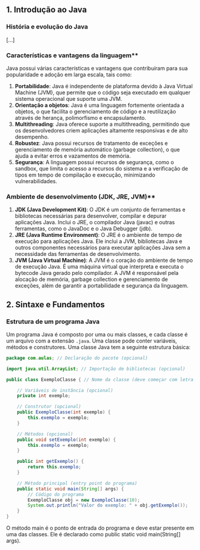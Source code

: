 ## 1. Introdução ao Java

### História e evolução do Java

[...]

### Características e vantagens da linguagem**

Java possui várias características e vantagens que contribuíram para sua popularidade e adoção em larga escala, tais como:

1. **Portabilidade**: Java é independente de plataforma devido à Java Virtual Machine (JVM), que permite que o código seja executado em qualquer sistema operacional que suporte uma JVM.
2. **Orientação a objetos**: Java é uma linguagem fortemente orientada a objetos, o que facilita o gerenciamento de código e a reutilização através de herança, polimorfismo e encapsulamento.
3. **Multithreading**: Java oferece suporte a multithreading, permitindo que os desenvolvedores criem aplicações altamente responsivas e de alto desempenho.
4. **Robustez**: Java possui recursos de tratamento de exceções e gerenciamento de memória automático (garbage collection), o que ajuda a evitar erros e vazamentos de memória.
5. **Segurança**: A linguagem possui recursos de segurança, como o sandbox, que limita o acesso a recursos do sistema e a verificação de tipos em tempo de compilação e execução, minimizando vulnerabilidades.

### Ambiente de desenvolvimento (JDK, JRE, JVM)**

1. **JDK (Java Development Kit)**: O JDK é um conjunto de ferramentas e bibliotecas necessárias para desenvolver, compilar e depurar aplicações Java. Inclui o JRE, o compilador Java (javac) e outras ferramentas, como o JavaDoc e o Java Debugger (jdb).
2. **JRE (Java Runtime Environment)**: O JRE é o ambiente de tempo de execução para aplicações Java. Ele inclui a JVM, bibliotecas Java e outros componentes necessários para executar aplicações Java sem a necessidade das ferramentas de desenvolvimento.
3. **JVM (Java Virtual Machine)**: A JVM é o coração do ambiente de tempo de execução Java. É uma máquina virtual que interpreta e executa o bytecode Java gerado pelo compilador. A JVM é responsável pela alocação de memória, garbage collection e gerenciamento de exceções, além de garantir a portabilidade e segurança da linguagem.


## 2. Sintaxe e Fundamentos

### Estrutura de um programa Java

Um programa Java é composto por uma ou mais classes, e cada classe é um arquivo com a extensão `.java`. Uma classe pode conter variáveis, métodos e construtores. Uma classe Java tem a seguinte estrutura básica:

```java
package com.aulas; // Declaração do pacote (opcional)

import java.util.ArrayList; // Importação de bibliotecas (opcional)

public class ExemploClasse { // Nome da classe (deve começar com letra maiúscula)

    // Variáveis de instância (opcional)
    private int exemplo;

    // Construtor (opcional)
    public ExemploClasse(int exemplo) {
        this.exemplo = exemplo;
    }

    // Métodos (opcional)
    public void setExemplo(int exemplo) {
        this.exemplo = exemplo;
    }

    public int getExemplo() {
        return this.exemplo;
    }

    // Método principal (entry point do programa)
    public static void main(String[] args) {
        // Código do programa
        ExemploClasse obj = new ExemploClasse(10);
        System.out.println("Valor do exemplo: " + obj.getExemplo());
    }
}

```

O método main é o ponto de entrada do programa e deve estar presente em uma das classes. Ele é declarado como public static void main(String[] args).
